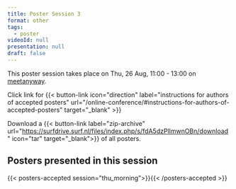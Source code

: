 ```yaml
---
title: Poster Session 3
format: other
tags:
  - poster
videoId: null
presentation: null
draft: false
---
```

This poster session takes place on Thu, 26 Aug, 11:00 - 13:00 on [meetanyway](/participate/#poster-sessions).

Click link for
{{< button-link icon="direction" label="instructions for authors of accepted posters" url="/online-conference/#instructions-for-authors-of-accepted-posters" target="_blank" >}}

Download a {{< button-link label="zip-archive" url="https://surfdrive.surf.nl/files/index.php/s/fdA5dzPllmwnOBn/download" icon="tar" target="_blank">}} of all posters.

## Posters presented in this session
{{< posters-accepted session="thu_morning">}}{{< /posters-accepted >}}
